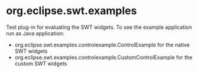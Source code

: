 org.eclipse.swt.examples
========================

Test plug-in for evaluating the SWT widgets. To see the example application run as Java application:

* org.eclipse.swt.examples.controlexample.ControlExample for the native SWT widgets
* org.eclipse.swt.examples.controlexample.CustomControlExample for the custom SWT widgets


